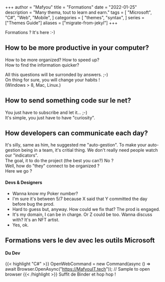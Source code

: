 +++
author = "Mafyou"
title = "Formations"
date = "2022-01-25"
description = "Many thema, tout to learn and earn."
tags = [
    "Microsoft",
    "C#",
    "Web",
    "Mobile",
]
categories = [
    "themes",
    "syntax",
]
series = ["Themes Guide"]
aliases = ["migrate-from-jekyl"]
+++

Formations ? It's here :-)
<!--more-->

## How to be more productive in your computer? 

How to be more organized?
How to speed up?  
How to find the information quicker?  

All this questions will be surronded by answers. ;-)  
On thing for sure, you will change your habits !  
(Windows > 8, Mac, Linux.)

## How to send something code sur le net?

You just have to subscribe and let it...  ;-)  
It's simple, you just have to have "curiosity".

## How developers can communicate each day?

It's silly, same as him, he suggested me "auto-gestion".
To make your auto-gestion being in a team, it's critial thing. We don't really need people watch our "indicators".  
The goal, it to do the project (the best you can?) No ?  
Well, how do "they" connect to be organized ?  
Here we go ?

#### Devs & Designers

- Wanna know my Poker number?
- I'm sure it's between 5/7 because X said that Y committed the day before bug the prod.  
- Hard to guess but, anyway. How could we fix that? The prod is engaged.  
- It's my domain, I can be in charge. Or Z could be too. Wanna discuss with?  It's an NFT artist.
- Yes, ok.

## Formations vers le dev avec les outils Microsoft

#### Du Dev
{{< highlight "C#" >}}
OpenWebCommand = new Command(async () => await Browser.OpenAsync("https://MafyouIT.tech")); // Sample to open browser
{{< /highlight >}}
Suffit de Binder et hop hop !